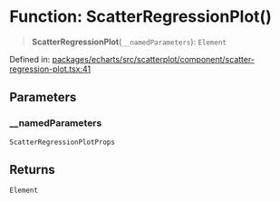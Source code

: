 # Function: ScatterRegressionPlot()

> **ScatterRegressionPlot**(`__namedParameters`): `Element`

Defined in: [packages/echarts/src/scatterplot/component/scatter-regression-plot.tsx:41](https://github.com/GeoDaCenter/openassistant/blob/994a31d776db171047aa7cd650eb798b5317f644/packages/echarts/src/scatterplot/component/scatter-regression-plot.tsx#L41)

## Parameters

### \_\_namedParameters

`ScatterRegressionPlotProps`

## Returns

`Element`
